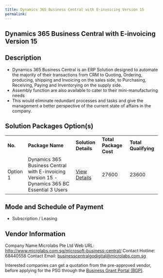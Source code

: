 ```yaml
---
title: Dynamics 365 Business Central with E-invoicing Version 15 
permalink: 
---
```


## Dynamics 365 Business Central with E-invoicing Version 15

## Description

-	Dynamics 365 Business Central is an ERP Solution designed to automate the majority of their transactions from CRM to Quoting, Ordering, producing, shipping and Invoicing on the sales side, to Purchasing, Receiving, Paying and Inventorying on the supply side.
-	Assembly function are also available to cater to their mini-manufacturing needs 
-	This would eliminate redundant processes and tasks and give the management a better perspective of the current state of affairs in the company.

## Solution Packages Option(s)

<table>
<tr>
<td><b>No.</b></td>
<td><b>Package Name</b></td>
<td><b>Solution Details</b></td>
<td><b>Total Package Cost</b></td>
<td><b>Total Qualifying</b></td>
</tr>
<tr>
<td>Option 1</td>
<td>Dynamics 365 Business Central with E-invoicing Version 15 -Dynamics 365 BC Essential 3 Users</td>
<td><a href='https://www.gobusiness.gov.sg/images/psg/Desensitised_Microlabs_20200231_Annex_3_20200630144142_Part_1.pdf'>View Details</a></td>
<td>27600</td>
<td>23600</td>
</tr>
</table>

## Mode and Schedule of Payment

 - Subscription / Leasing

## Vendor Information

 Company Name:Microlabs Pte Ltd 
Web URL: http://www.microlabs.com.sg/microsoft-business-central/ 
Contact Hotline: 68440558 
Contact Email: businesscentralgodigital@microlabs.com.sg 


Interested companies can get a quotation from the pre-approved vendor, before applying for the PSG through the <a href='https://www.businessgrants.gov.sg/'>Business Grant Portal (BGP)</a>.
